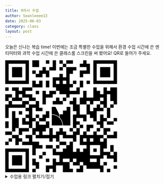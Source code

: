 ```yaml
---
title: 9차시 수업
author: Seanleeee13
date: 2025-06-03
category: class
layout: post
---
```


오늘은 신나는 복습 time! 이번에는 조금 특별한 수업을 위해서 환경 수업 시간에 쓴 멘티미터와 과학 수업 시간에 쓴 클래스룸 스크린을 써 봤어요! QR로 들어가 주세요.

<img src="/assets/gitbook/images/class/qr_menti9.png" width=360 height=360 alt="https://www.menti.com/alsu5fhv66zr">

<details>
<summary>수업용 링크 펼치기/접기</summary>
<a href="https://www.mentimeter.com/app/presentation/alx586qnbzfbz5qjnoygnpte1crs9utn/edit?question=19qqmsgid8c4">멘티미터 - present 버튼 누르기기</a>
<a href="https://www.mentimeter.com/app/presentation/alx586qnbzfbz5qjnoygnpte1crs9utn/mentimote">멘티모트</a>
<a href="https://classroomscreen.com/">클래스룸 스크린</a>
</details>